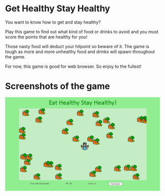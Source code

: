 # Get Healthy Stay Healthy

You want to know how to get and stay healthy? 

Play this game to find out what kind of food or drinks to avoid and you must score the points that are healthy for you!

Those nasty food will deduct your hitpoint so beware of it. The game is tough as more and more unhealthy food and drinks will spawn throughout the game.

For now, this game is good for web browser. So enjoy to the fullest!

# Screenshots of the game
![Screenshot1](https://github.com/vinniejipsk/hit-score-healthy-game/blob/main/assets/image/screenshot/screenshot1.jpg)
